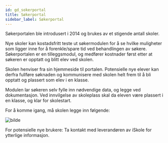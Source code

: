 ```yaml
---
id: gd_sokerportal
title: Søkerportal
sidebar_label: Søkerportal
---
```

Søkerportalen ble introdusert i 2014 og brukes av et stigende antall skoler.

Nye skoler kan kostadsfritt teste ut søkermodulen for å se hvilke muligheter som ligger inne for å forenkle/spare tid ved behandlingen av søkere. Søkerportalen er en tilleggsmodul, og medfører kostnader først etter at søkeren er opptatt og blitt elev ved skolen. 

Skolen henviser fra sin hjemmeside til portalen. Potensielle nye elever kan derfra fullføre søknaden og kommunisere med skolen helt frem til å bli opptatt og plassert som elev i en klasse.

Modulen lar søkeren selv fylle inn nødvendige data, og legge ved dokumentasjon. Ved innvilgelse av skoleplass skal da eleven være plassert i en klasse, og klar for skolestart.

For å komme igang, må skolen legge inn følgende:

![bilde](https://user-images.githubusercontent.com/80097133/148524582-f27bc63f-25b3-4655-a26c-5147043a2159.png)

For potensielle nye brukere: Ta kontakt med leverandøren av iSkole for ytterlige informasjon.
